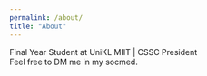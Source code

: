 ```yaml
---
permalink: /about/
title: "About"
---
```


Final Year Student at UniKL MIIT | CSSC President<br>
Feel free to DM me in my socmed.